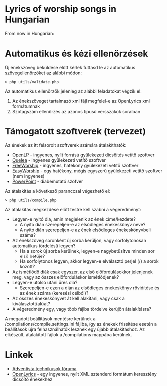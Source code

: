 # Lyrics of worship songs in Hungarian

From now in Hungarian:

# Automatikus és kézi ellenőrzések
Új énekszöveg beküldése előtt kérlek futtasd le az automatikus szövegellenőrzőket az alábbi módon:
```
> php utils/validate.php
```
Az automatikus ellenőrzők jelenleg az alábbi feladatokat végzik el:
1. Az énekszöveget tartalmazó xml fájl megfelel-e az OpenLyrics xml formátumnak
2. Szótagszám ellenőrzés az azonos típusú versszakok soraiban

# Támogatott szoftverek (tervezet)
Az énekek az itt felsorolt szoftverek számára átalakíthatók:
* [OpenLP](https://openlp.org) - ingyenes, nyílt forrású gyülekezeti dicsőítés vetítő szoftver
* [Quelea](https://quelea.org) - ingyenes gyülekezeti vetítő szoftver
* [FreeWorship](https://www.freeworship.org.uk/) - ingyenes, hatékony gyülekezeti vetítő szoftver
* [EasyWorship](https://www.easyworship.com/) - egy hatékony, mégis egyszerű gyülekezeti vetítő szoftver (nem ingyenes)
* [PowerPoint](https://products.office.com/hu-hu/powerpoint) - diabemutató szofver

Az átalakítás a következő paranccsal végezhető el:
```
> php utils/compile.php
```
Az átalakítás megkezdése előtt testre kell szabni a végeredményt:
* Legyen-e nyitó dia, amin megjelenik az ének címe/kezdete?
  * A nyitó dián szerepeljen-e az elsődleges énekeskönyv neve?
  * A nyitó dián szerepeljen-e az ének elsődleges énekeskönyvbeli száma?
* Az énekszöveg soronként új sorba kerüljön, vagy sorfolytonosan automatikus tördelésű legyen?
  * Ha a sorok új sorba kerülnek, legyen-e nagybetűsítve minden sor első betűje?
  * Ha sorfolytonos legyen, akkor legyen-e elválasztó perjel (/) a sorok között?
* Az ismétlődő diák csak egyszer, az első előfordulásokkor jelenjenek meg, vagy az összes előforduláskor ismétlődjenek?
* Legyen-e utolsó utáni üres dia?
  * Szerepeljen-e ezen a dián az elsődleges énekeskönyv rövidítése és az ének száma (keresési célból)?
* Az összes énekeskönyvet át kell alakítani, vagy csak a kiválasztott(ak)at?
* A végeredmény egy, vagy több fájlba tördelve kerüjön átalakításra?

A megadott beállítások mentésre kerülnek a /compilations/compile.settings.ini fájlba, így az énekek frissítése esetén a beállítások újra felhasználhatók lesznek egy újabb átalakításhoz.
Az elkészült, átalakított fájlok a /compilations mappába kerülnek.

# Linkek
* [Adventista technikusok fóruma](http://technika.adventista.hu)
* [OpenLyrics](http://openlyrics.org) - egy ingyenes, nyílt XML sztenderd formátum keresztény dicsőítő énekekhez
